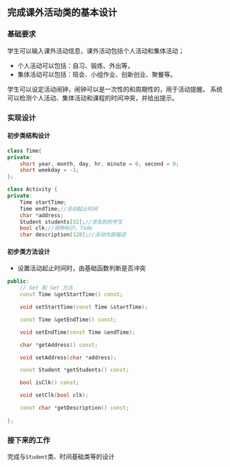 ## 完成课外活动类的基本设计

### 基础要求

学生可以输入课外活动信息，课外活动包括个人活动和集体活动；
- 个人活动可以包括：自习、锻炼、外出等，
- 集体活动可以包括：班会、小组作业、创新创业、聚餐等。

学生可以设定活动闹钟，闹钟可以是一次性的和周期性的，用于活动提醒。
系统可以检测个人活动、集体活动和课程的时间冲突，并给出提示。

### 实现设计

#### 初步类结构设计
```c++
class Time{
private:
    short year, month, day, hr, minute = 0, second = 0;
    short weekday = -1;
};

class Activity {
private:
    Time startTime;
    Time endTime;//活动起止时间
    char *address;
    Student students[32];//涉及到的学生
    bool clk;//闹钟标识，Todo
    char description[128];//活动内容描述
```

#### 初步类方法设计

- 设置活动起止时间时，由基础函数判断是否冲突
```c++
public:
    // Get 和 Set 方法
    const Time &getStartTime() const;

    void setStartTime(const Time &startTime);

    const Time &getEndTime() const;

    void setEndTime(const Time &endTime);

    char *getAddress() const;

    void setAddress(char *address);

    const Student *getStudents() const;

    bool isClk() const;

    void setClk(bool clk);

    const char *getDescription() const;
    
};
```

### 接下来的工作

完成与`Student`类、时间基础类等的设计
